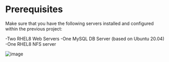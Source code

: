
# Prerequisites
Make sure that you have the following servers installed and configured within the previous project:

-Two RHEL8 Web Servers
-One MySQL DB Server (based on Ubuntu 20.04)
-One RHEL8 NFS server

![image](https://github.com/user-attachments/assets/e8a54748-9afb-4366-8729-f08b9004c02e)

































